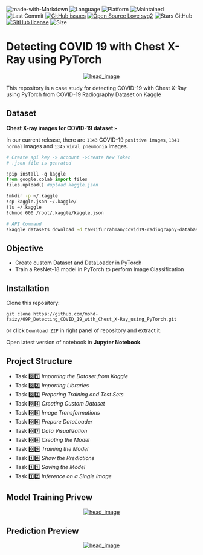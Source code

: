 ![made-with-Markdown](https://img.shields.io/badge/Made%20with-markdown-blue)
![Language](https://img.shields.io/github/languages/top/mohd-faizy/09P_Detecting_COVID_19_with_Chest_X-Ray_using_PyTorch)
![Platform](https://img.shields.io/badge/platform-jupyter%20labs-blue)
![Maintained](https://img.shields.io/maintenance/yes/2020)
![Last Commit](https://img.shields.io/github/last-commit/mohd-faizy/09P_Detecting_COVID_19_with_Chest_X-Ray_using_PyTorch)
[![GitHub issues](https://img.shields.io/github/issues/mohd-faizy/09P_Detecting_COVID_19_with_Chest_X-Ray_using_PyTorch)](https://github.com/mohd-faizy/09P_Detecting_COVID_19_with_Chest_X-Ray_using_PyTorch)
[![Open Source Love svg2](https://badges.frapsoft.com/os/v2/open-source.svg?v=103)](https://opensource.com/resources/what-open-source)
![Stars GitHub](https://img.shields.io/github/stars/mohd-faizy/09P_Detecting_COVID_19_with_Chest_X-Ray_using_PyTorch)
[![GitHub license](https://img.shields.io/github/license/mohd-faizy/09P_Detecting_COVID_19_with_Chest_X-Ray_using_PyTorch)](https://github.com/mohd-faizy/09P_Detecting_COVID_19_with_Chest_X-Ray_using_PyTorch/blob/main/LICENSE)
![Size](https://img.shields.io/github/repo-size/mohd-faizy/09P_Detecting_COVID_19_with_Chest_X-Ray_using_PyTorch)


# __Detecting COVID 19 with Chest X-Ray using PyTorch__

<p align='center'>
  <a href="#">
    <img src='[https://github.com/swapnil18800/Detecting-COVID-19-with-Chest-X-Ray-with-PyTorch/blob/main/01_Detecting_COVID_19_with_Chest_X_Ray_using_PyTorch.ipynb](https://github.com/swapnil18800/Detecting-COVID-19-with-Chest-X-Ray-with-PyTorch/blob/main/covid%2019%20pytorch.png)' alt="head_image">
  </a>
</p>

This repository is a case study for detecting COVID-19 with Chest X-Ray using PyTorch from COVID-19 Radiography Dataset on Kaggle

## __Dataset__

__Chest X-ray images for COVID-19 dataset:-__ 

In our current release, there are `1143` COVID-19 `positive images`, `1341` `normal` images and `1345` `viral pneumonia` images.

```python
# Create api key -> account ->Create New Token 
# .json file is genrated 

!pip install -q kaggle
from google.colab import files 
files.upload() #upload kaggle.json
```
```bash
!mkdir -p ~/.kaggle 
!cp kaggle.json ~/.kaggle/ 
!ls ~/.kaggle 
!chmod 600 /root/.kaggle/kaggle.json 

# API Command 
!kaggle datasets download -d tawsifurrahman/covid19-radiography-database

```
## __Objective__

- Create custom Dataset and DataLoader in PyTorch
- Train a ResNet-18 model in PyTorch to perform Image Classification

## Installation
Clone this repository:

```
git clone https://github.com/mohd-faizy/09P_Detecting_COVID_19_with_Chest_X-Ray_using_PyTorch.git

```

or click `Download ZIP` in right panel of repository and extract it.

Open latest version of notebook in __Jupyter Notebook__.

## Project Structure

- Task :zero::one: _Importing the Dataset from Kaggle_
- Task :zero::two: _Importing Libraries_
- Task :zero::three: _Preparing Training and Test Sets_
- Task :zero::four: _Creating Custom Dataset_
- Task :zero::five: _Image Transformations_
- Task :zero::six: _Prepare DataLoader_
- Task :zero::seven: _Data Visualization_
- Task :zero::eight: _Creating the Model_
- Task :zero::nine: _Training the Model_
- Task :one::zero: _Show the Predictions_
- Task :one::one: _Saving the Model_
- Task :one::two: _Inference on a Single Image_

## Model Training Privew 
<p align='center'>
  <a href="#">
    <img src='https://github.com/mohd-faizy/09P_Detecting_COVID_19_with_Chest_X-Ray_using_PyTorch/blob/master/proj_png/01_train.png?raw=true' alt="head_image">
  </a>
</p>

## Prediction Preview

<p align='center'>
  <a href="#">
    <img src='https://github.com/mohd-faizy/09P_Detecting_COVID_19_with_Chest_X-Ray_using_PyTorch/blob/master/proj_png/02_pred.png?raw=true' alt="head_image">
  </a>
</p>
 
